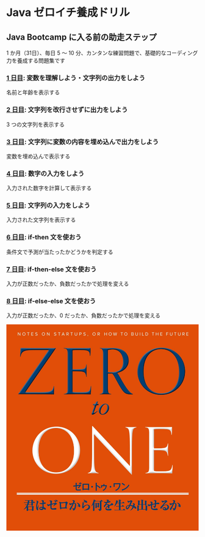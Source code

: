 # Java ゼロイチ養成ドリル

## Java Bootcamp に入る前の助走ステップ

1 か月（31日）、毎日 5 ～ 10 分、カンタンな練習問題で、基礎的なコーディング力を養成する問題集です

### [1 日目](./day01): 変数を理解しよう・文字列の出力をしよう
名前と年齢を表示する

### [2 日目](./day02): 文字列を改行させずに出力をしよう
3 つの文字列を表示する

### [3 日目](./day03): 文字列に変数の内容を埋め込んで出力をしよう
変数を埋め込んで表示する

### [4 日目](./day04): 数字の入力をしよう
入力された数字を計算して表示する

### [5 日目](./day05): 文字列の入力をしよう
入力された文字列を表示する

### [6 日目](./day06): if-then 文を使おう
条件文で予測が当たったかどうかを判定する

### [7 日目](./day07): if-then-else 文を使おう
入力が正数だったか、負数だったかで処理を変える

### [8 日目](./day08): if-else-else 文を使おう
入力が正数だったか、0 だったか、負数だったかで処理を変える


![](./zero_to_one.jpg)
